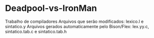 # Deadpool-vs-IronMan
Trabalho de compiladores
Arquivos que serão modificados: lexico.l e sintatico.y
Arquivos gerados automaticamente pelo Bison/Flex: lex.yy.c, sintatico.tab.c e sintatico.tab.h
